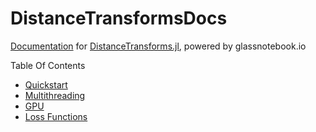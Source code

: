 # DistanceTransformsDocs

[Documentation](https://glassnotebook.io/dashboard/repositories) for [DistanceTransforms.jl](https://github.com/Dale-Black/DistanceTransforms.jl), powered by glassnotebook.io

Table Of Contents
- [Quickstart](https://glassnotebook.io/nb/98)
- [Multithreading](https://glassnotebook.io/nb/99)
- [GPU](https://glassnotebook.io/nb/100)
- [Loss Functions](https://glassnotebook.io/nb/101)